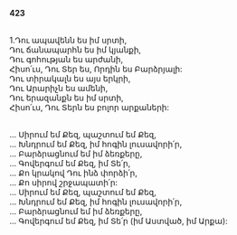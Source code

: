 **423**

\
1.Դու ապավենն ես իմ սրտի,\
 Դու ճանապարհն ես իմ կյանքի,\
 Դու գոհության ես արժանի,\
 Հիսո՛ւս, Դու Տեր ես, Որդին ես Բարձրյալի:\
 Դու տիրակալն ես այս երկրի,\
 Դու Արարիչն ես ամենի,\
 Դու երազանքն ես իմ սրտի,\
 Հիսո՛ւս, Դու Տերն ես բոլոր արքաների:

\
 ... Սիրում եմ Քեզ, պաշտում եմ Քեզ,\
 ... Խնդրում եմ Քեզ, իմ հոգին լուսավորի՛ր,\
 ... Բարձրացնում եմ իմ ձեռքերը,\
 ... Գովերգում եմ Քեզ, իմ Տե՛ր,\
 ... Քո կրակով Դու ինձ փորձի՛ր,\
 ... Քո սիրով շրջապատի՛ր:\
 ... Սիրում եմ Քեզ, պաշտում եմ Քեզ,\
 ... Խնդրում եմ Քեզ, իմ հոգին լուսավորի՛ր,\
 ... Բարձրացնում եմ իմ ձեռքերը,\
 ... Գովերգում եմ Քեզ, իմ Տե՛ր (իմ Աստված, իմ Արքա):

